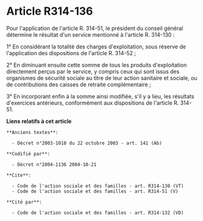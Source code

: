 # Article R314-136

Pour l'application de l'article R. 314-51, le président du conseil général détermine le résultat d'un service mentionné à
l'article R. 314-130 : 

1° En considérant la totalité des charges d'exploitation, sous réserve de l'application des dispositions de l'article R.
314-52 ; 

2° En diminuant ensuite cette somme de tous les produits d'exploitation directement perçus par le service, y compris ceux qui
sont issus des organismes de sécurité sociale au titre de leur action sanitaire et sociale, ou de contributions des caisses
de retraite complémentaire ; 

3° En incorporant enfin à la somme ainsi modifiée, s'il y a lieu, les résultats d'exercices antérieurs, conformément aux
dispositions de l'article R. 314-51.

**Liens relatifs à cet article**

	**Anciens textes**:

	  - Décret n°2003-1010 du 22 octobre 2003 - art. 141 (Ab)

	**Codifié par**:

	  - Décret n°2004-1136 2004-10-21

	**Cite**:

	  - Code de l'action sociale et des familles - art. R314-130 (VT)
	  - Code de l'action sociale et des familles - art. R314-51 (V)

	**Cité par**:

	  - Code de l'action sociale et des familles - art. R314-132 (VD)
